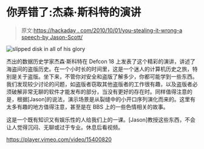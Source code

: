 # 你弄错了:杰森·斯科特的演讲

> 原文:[https://hackaday . com/2010/10/01/you-stealing-it-wrong-a speech-by Jason-Scott/](https://hackaday.com/2010/10/01/youre-stealing-it-wrong-a-speech-by-jason-scott/)

![slipped disk in all of his glory](../Images/63a4a1a176cda632f180d4c2a2292a9a.png "js")

杰出的数据历史学家杰森·斯科特在 Defcon 18 上发表了这个精彩的演讲，讲述了海盗间的盗版历史。在一个小时长的时间里，这是一个迷人的计算机历史之旅，特别是关于盗版。坐下来，不管你对安全和盗版了解多少，你都可能学到一些东西。我们发现较少讨论的问题，如盗版者窃取其他盗版者的工作很有趣，以及盗版者必须破解非常无聊的软件才能发布的部分，当没有更好的存在时。同样值得注意的是，根据[Jason]的说法，演示场景是从裂缝中的小开口序列演化而来的。这里有太多有趣的地方值得注意，甚至是在 BBS 上的一些色情相关的故事。

这是一个既有知识又有娱乐性的人给我们上的一课。[Jason]教授这些东西，不会让人觉得沉闷、无聊或过于专业。休息后看视频。

<https://player.vimeo.com/video/15400820>

</div> </body> </html>